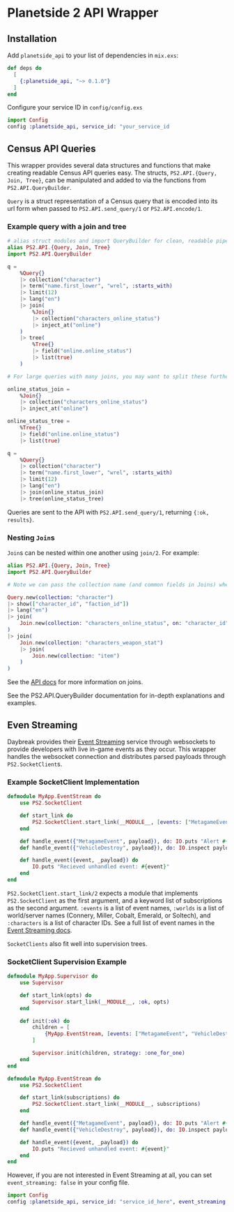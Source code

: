# Planetside 2 API Wrapper

## Installation

Add `planetside_api` to your list of dependencies in `mix.exs`:

```elixir
def deps do
  [
    {:planetside_api, "~> 0.1.0"}
  ]
end
```

Configure your service ID in `config/config.exs`
```elixir
import Config
config :planetside_api, service_id: "your_service_id
```

## Census API Queries
This wrapper provides several data structures and functions
that make creating readable Census API queries easy. The
structs, `PS2.API.{Query, Join, Tree}`, can be manipulated
and added to via the functions from `PS2.API.QueryBuilder`.

`Query` is a struct representation of a Census query that is
encoded into its url form when passed to `PS2.API.send_query/1`
or `PS2.API.encode/1`.

### Example query with a join and tree
```elixir
# alias struct modules and import QueryBuilder for clean, readable pipelines.
alias PS2.API.{Query, Join, Tree}
import PS2.API.QueryBuilder

q =
	%Query{}
	|> collection("character")
	|> term("name.first_lower", "wrel", :starts_with)
	|> limit(12)
	|> lang("en")
	|> join(
		%Join{}
		|> collection("characters_online_status")
		|> inject_at("online")
	)
	|> tree(
		%Tree{}
		|> field("online.online_status")
		|> list(true)
	)

# For large queries with many joins, you may want to split these further into separate parts:

online_status_join = 
	%Join{}
	|> collection("characters_online_status")
	|> inject_at("online")

online_status_tree =
	%Tree{}
	|> field("online.online_status")
	|> list(true)

q =
	%Query{}
	|> collection("character")
	|> term("name.first_lower", "wrel", :starts_with)
	|> limit(12)
	|> lang("en")
	|> join(online_status_join)
	|> tree(online_status_tree)
```

Queries are sent to the API with `PS2.API.send_query/1`,
returning `{:ok, results}`.

### Nesting `Join`s
`Join`s can be nested within one another using `join/2`. For
example:

```elixir
alias PS2.API.{Query, Join, Tree}
import PS2.API.QueryBuilder

# Note we can pass the collection name (and common fields in Joins) when using a new/1 function.

Query.new(collection: "character")
|> show(["character_id", "faction_id"])
|> lang("en")
|> join(
	Join.new(collection: "characters_online_status", on: "character_id", inject_at: "online")
)
|> join(
	Join.new(collection: "characters_weapon_stat")
	|> join(
		Join.new(collection: "item")
	)
)
```
See the [API docs](https://census.daybreakgames.com/#query-commands)
for more information on joins.

See the PS2.API.QueryBuilder documentation for in-depth explanations and
examples.

## Even Streaming

Daybreak provides their [Event Streaming](https://census.daybreakgames.com/#what-is-websocket)
service through websockets to provide developers with live in-game
events as they occur. This wrapper handles the websocket connection
and distributes parsed payloads through `PS2.SocketClient`s.

### Example SocketClient Implementation
```elixir
defmodule MyApp.EventStream do
	use PS2.SocketClient

	def start_link do
		PS2.SocketClient.start_link(__MODULE__, [events: ["MetagameEvent", "VehicleDestroy"], worlds: ["Emerald", "Miller"], characters: ["all"]])
	end

	def handle_event({"MetagameEvent", payload}), do: IO.puts "Alert #{payload[:metagame_event_id]}"
	def handle_event({"VehicleDestroy", payload}), do: IO.inspect payload

	def handle_event({event, _payload}) do
		IO.puts "Recieved unhandled event: #{event}"
	end
end
```
`PS2.SocketClient.start_link/2` expects a module that implements `PS2.SocketClient`
as the first argument, and a keyword list of subscriptions as the second argument.
`:events` is a list of event names, `:worlds` is a list of world/server names 
(Connery, Miller, Cobalt, Emerald, or Soltech), and `:characters` is a list of
character IDs. See a full list of event names in the
[Event Streaming docs](https://census.daybreakgames.com/#what-is-websocket).

`SocketClients` also fit well into supervision trees.

### SocketClient Supervision Example
```elixir
defmodule MyApp.Supervisor do
	use Supervisor

	def start_link(opts) do
		Supervisor.start_link(__MODULE__, :ok, opts)
	end

	def init(:ok) do
		children = [
			{MyApp.EventStream, [events: ["MetagameEvent", "VehicleDestroy"], worlds: ["Emerald", "Miller"], characters: ["all"]]},
		]

		Supervisor.init(children, strategy: :one_for_one)
	end
end

defmodule MyApp.EventStream do
	use PS2.SocketClient

	def start_link(subscriptions) do
		PS2.SocketClient.start_link(__MODULE__, subscriptions)
	end

	def handle_event({"MetagameEvent", payload}), do: IO.puts "Alert #{payload[:metagame_event_id]}"
	def handle_event({"VehicleDestroy", payload}), do: IO.inspect payload

	def handle_event({event, _payload}) do
		IO.puts "Recieved unhandled event: #{event}"
	end
end
```

However, if you are not interested in Event Streaming at all, you can set 
`event_streaming: false` in your config file.
```elixir
import Config
config :planetside_api, service_id: "service_id_here", event_streaming: false
```
